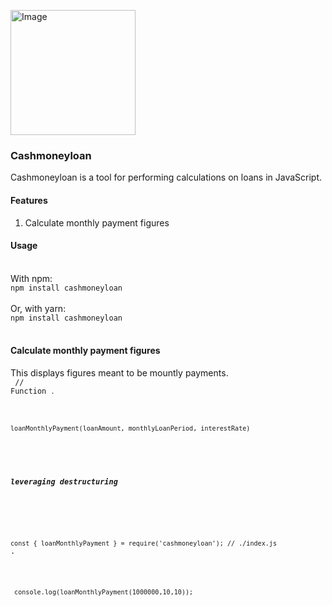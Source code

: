 <a href="https://www.npmjs.com/package/cashmoneyloan"><img src="https://i.pinimg.com/564x/cc/8a/ab/cc8aabb120ae1cc3febe59167e06b7ed.jpg" height="200px" alt="Image"/></a>
### Cashmoneyloan
Cashmoneyloan is a tool for performing calculations on loans in JavaScript.

#### Features
1. Calculate monthly payment figures

#### Usage
<br>
With npm:
<code>
npm install cashmoneyloan
</code>
<br>
Or, with yarn:
<code>
npm install cashmoneyloan
</code>
<br>

#### Calculate monthly payment figures
This displays figures meant to be mountly payments. 
<br>
<code>
 // Function 
<code>.
	
 <br>
loanMonthlyPayment(loanAmount, monthlyLoanPeriod, interestRate)
</code>
<br>

##### leveraging destructuring 
 <br>
 
<code>
const { loanMonthlyPayment } = require('cashmoneyloan'); // ./index.js
</code>.
 <br>
	
<code>
 console.log(loanMonthlyPayment(1000000,10,10));
</code>

